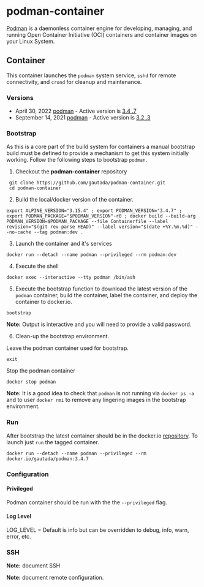 # podman-container

[Podman](https://podman.io) is a daemonless container engine for developing, managing, and running Open Container Initiative (OCI) containers and container images on your Linux System.  

## Container

This container launches the `podman` system service, `sshd` for remote connectivity, and `crond` for cleanup and maintenance.
 
### Versions

- April 30, 2022 [podman](https://podman.io/releases/) - Active version is [3.4 .7](https://pkgs.alpinelinux.org/packages?name=podman&branch=3.15)
- September 14, 2021 [podman](https://podman.io/releases/) - Active version is [3.2 .3](https://pkgs.alpinelinux.org/packages?name=podman&branch=edge)

### Bootstrap

As this is a core part of the build system for containers a manual bootstrap build must be defined to provide a mechanism to get this system initially working. Follow the following steps to bootstrap `podman`.

1. Checkout the **podman-container** repository
```
 git clone https://github.com/gautada/podman-container.git
 cd podman-container
```

2. Build the local/docker version of the container.
```
export ALPINE_VERSION="3.15.4" ; export PODMAN_VERSION="3.4.7" ; export PODMAN_PACKAGE="$PODMAN_VERSION"-r0 ; docker build --build-arg PODMAN_VERSION=$PODMAN_PACKAGE --file Containerfile --label revision="$(git rev-parse HEAD)" --label version="$(date +%Y.%m.%d)" --no-cache --tag podman:dev .
```

3. Launch the container and it's services
```
docker run --detach --name podman --privileged --rm podman:dev
```

4. Execute the shell
```
docker exec --interactive --tty podman /bin/ash
```

5. Execute the bootstrap function to download the latest version of the `podman` container, build the container, label the container, and deploy the container to docker.io.
```
bootstrap
```
**Note:** Output is interactive and you will need to provide a valid password.

6. Clean-up the bootstrap environment.

Leave the podman container used for bootstrap.
```
exit
```

Stop the podman container
```
docker stop podman
```

**Note:** It is a good idea to check that `podman` is not running via `docker ps -a` and to user `docker rmi` to remove any lingering images in the bootstrap environment.

### Run

After bootstrap the latest container should be in the docker.io [repository](https://hub.docker.com/repository/docker/gautada/podman/general). To launch just `run` the tagged container.

```
docker run --detach --name podman --privileged --rm docker.io/gautada/podman:3.4.7
``` 

### Configuration

#### Privileged

Podman container should be run with the the `--privileged` flag. 

#### Log Level

LOG_LEVEL = Default is info but can be overridden to debug, info, warn, error, etc. 

### SSH

**Note:** document SSH

**Note:** document remote configuration.    
 

